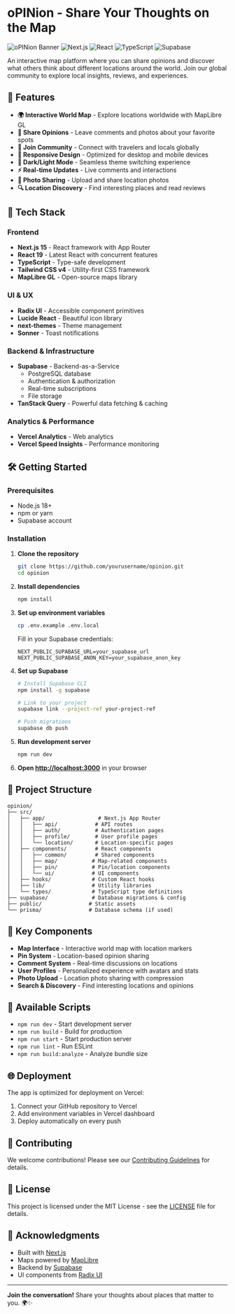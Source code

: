 # oPINion - Share Your Thoughts on the Map

![oPINion Banner](https://img.shields.io/badge/oPINion-Interactive%20Map%20Platform-blue?style=for-the-badge&logo=mapbox&logoColor=white)
![Next.js](https://img.shields.io/badge/Next.js-15.5.0-black?style=flat&logo=next.js)
![React](https://img.shields.io/badge/React-19.1.0-61DAFB?style=flat&logo=react)
![TypeScript](https://img.shields.io/badge/TypeScript-5-3178C6?style=flat&logo=typescript)
![Supabase](https://img.shields.io/badge/Supabase-2.56.0-3ECF8E?style=flat&logo=supabase)

An interactive map platform where you can share opinions and discover what others think about different locations around the world. Join our global community to explore local insights, reviews, and experiences.

## 🌟 Features

- **🌍 Interactive World Map** - Explore locations worldwide with MapLibre GL
- **💬 Share Opinions** - Leave comments and photos about your favorite spots
- **👥 Join Community** - Connect with travelers and locals globally
- **📱 Responsive Design** - Optimized for desktop and mobile devices
- **🎨 Dark/Light Mode** - Seamless theme switching experience
- **⚡ Real-time Updates** - Live comments and interactions
- **📸 Photo Sharing** - Upload and share location photos
- **🔍 Location Discovery** - Find interesting places and read reviews

## 🚀 Tech Stack

### Frontend

- **Next.js 15** - React framework with App Router
- **React 19** - Latest React with concurrent features
- **TypeScript** - Type-safe development
- **Tailwind CSS v4** - Utility-first CSS framework
- **MapLibre GL** - Open-source maps library

### UI & UX

- **Radix UI** - Accessible component primitives
- **Lucide React** - Beautiful icon library
- **next-themes** - Theme management
- **Sonner** - Toast notifications

### Backend & Infrastructure

- **Supabase** - Backend-as-a-Service
  - PostgreSQL database
  - Authentication & authorization
  - Real-time subscriptions
  - File storage
- **TanStack Query** - Powerful data fetching & caching

### Analytics & Performance

- **Vercel Analytics** - Web analytics
- **Vercel Speed Insights** - Performance monitoring

## 🛠️ Getting Started

### Prerequisites

- Node.js 18+
- npm or yarn
- Supabase account

### Installation

1. **Clone the repository**

   ```bash
   git clone https://github.com/yourusername/opinion.git
   cd opinion
   ```

2. **Install dependencies**

   ```bash
   npm install
   ```

3. **Set up environment variables**

   ```bash
   cp .env.example .env.local
   ```

   Fill in your Supabase credentials:

   ```env
   NEXT_PUBLIC_SUPABASE_URL=your_supabase_url
   NEXT_PUBLIC_SUPABASE_ANON_KEY=your_supabase_anon_key
   ```

4. **Set up Supabase**

   ```bash
   # Install Supabase CLI
   npm install -g supabase

   # Link to your project
   supabase link --project-ref your-project-ref

   # Push migrations
   supabase db push
   ```

5. **Run development server**

   ```bash
   npm run dev
   ```

6. **Open [http://localhost:3000](http://localhost:3000)** in your browser

## 📁 Project Structure

```
opinion/
├── src/
│   ├── app/                 # Next.js App Router
│   │   ├── api/            # API routes
│   │   ├── auth/           # Authentication pages
│   │   ├── profile/        # User profile pages
│   │   └── location/       # Location-specific pages
│   ├── components/         # React components
│   │   ├── common/         # Shared components
│   │   ├── map/           # Map-related components
│   │   ├── pin/           # Pin/location components
│   │   └── ui/            # UI components
│   ├── hooks/             # Custom React hooks
│   ├── lib/               # Utility libraries
│   └── types/             # TypeScript type definitions
├── supabase/              # Database migrations & config
├── public/               # Static assets
└── prisma/               # Database schema (if used)
```

## 🎯 Key Components

- **Map Interface** - Interactive world map with location markers
- **Pin System** - Location-based opinion sharing
- **Comment System** - Real-time discussions on locations
- **User Profiles** - Personalized experience with avatars and stats
- **Photo Upload** - Location photo sharing with compression
- **Search & Discovery** - Find interesting locations and opinions

## 🔧 Available Scripts

- `npm run dev` - Start development server
- `npm run build` - Build for production
- `npm run start` - Start production server
- `npm run lint` - Run ESLint
- `npm run build:analyze` - Analyze bundle size

## 🌐 Deployment

The app is optimized for deployment on Vercel:

1. Connect your GitHub repository to Vercel
2. Add environment variables in Vercel dashboard
3. Deploy automatically on every push

## 🤝 Contributing

We welcome contributions! Please see our [Contributing Guidelines](CONTRIBUTING.md) for details.

## 📄 License

This project is licensed under the MIT License - see the [LICENSE](LICENSE) file for details.

## 🙏 Acknowledgments

- Built with [Next.js](https://nextjs.org/)
- Maps powered by [MapLibre](https://maplibre.org/)
- Backend by [Supabase](https://supabase.com/)
- UI components from [Radix UI](https://www.radix-ui.com/)

---

**Join the conversation!** Share your thoughts about places that matter to you. 🌍✨
